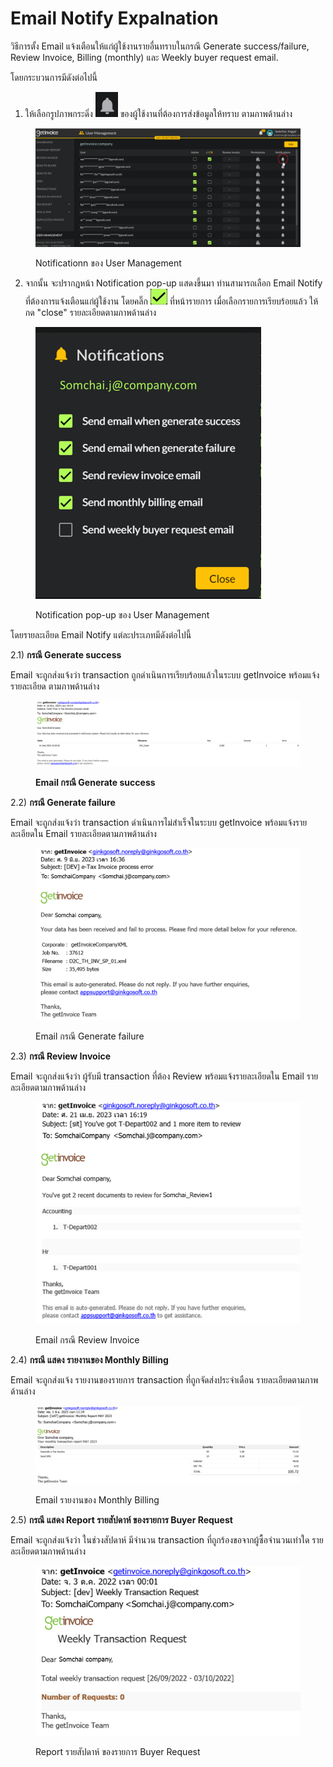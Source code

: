 # Email Notify Expalnation

วิธีการตั้ง Email แจ้งเตือนให้แก่ผู้ใช้งานรายอื่นทราบในกรณี Generate success/failure, Review Invoice, Billing (monthly) และ Weekly buyer request email.

โดยกระบวนการมีดังต่อไปนี้&#x20;

1. ให้เลือกรูปภาพกระดิ่ง <img src="../../.gitbook/assets/image (55).png" alt="" data-size="line"> ของผู้ใช้งานที่ต้องการส่งข้อมูลให้ทราบ ตามภาพด้านล่าง

<figure><img src="../../.gitbook/assets/image (12).png" alt=""><figcaption><p>Notificationn ของ User Management</p></figcaption></figure>

2. จากนั้น จะปรากฎหน้า Notification pop-up แสดงขึ้นมา ท่านสามารถเลือก Email Notify ที่ต้องการแจ้งเตือนแก่ผู้ใช้งาน โดยคลิ๊ก <img src="../../.gitbook/assets/image (59).png" alt="" data-size="line"> ที่หน้ารายการ เมื่อเลือกรายการเรียบร้อยแล้ว ให้กด "close" รายละเอียดตามภาพด้านล่าง

<figure><img src="../../.gitbook/assets/image (10) (3).png" alt="" width="361"><figcaption><p>Notification pop-up ของ User Management</p></figcaption></figure>

โดยรายละเอียด Email Notify แต่ละประเภทมีดังต่อไปนี้

2.1) **กรณี Generate success**

Email จะถูกส่งแจ้งว่า transaction ถูกดำเนินการเรียบร้อยแล้วในระบบ getInvoice พร้อมแจ้งรายละเอียด ตามภาพด้านล่าง

<figure><img src="../../.gitbook/assets/image (7) (3).png" alt=""><figcaption><p><strong>Email กรณี Generate success</strong></p></figcaption></figure>

2.2) **กรณี Generate failure**

Email จะถูกส่งแจ้งว่า transaction ดำเนินการไม่สำเร็จในระบบ getInvoice พร้อมแจ้งรายละเอียดใน Email รายละเอียดตามภาพด้านล่าง

<figure><img src="../../.gitbook/assets/image (13).png" alt=""><figcaption><p>Email กรณี Generate failure</p></figcaption></figure>

2.3) **กรณี Review Invoice**

Email จะถูกส่งแจ้งว่า ผู้รับมี transaction ที่ต้อง Review พร้อมแจ้งรายละเอียดใน Email รายละเอียดตามภาพด้านล่าง

<figure><img src="../../.gitbook/assets/image (57).png" alt=""><figcaption><p> Email กรณี Review Invoice</p></figcaption></figure>

&#x20;2.4) **กรณี แสดง รายงานของ Monthly Billing**

Email จะถูกส่งแจ้ง รายงานของรายการ transaction ที่ถูกจัดส่งประจำเดือน รายละเอียดตามภาพด้านล่าง

<figure><img src="../../.gitbook/assets/image (60).png" alt=""><figcaption><p>Email รายงานของ Monthly Billing</p></figcaption></figure>

2.5) **กรณี แสดง Report รายสัปดาห์ ของรายการ Buyer Request**

Email จะถูกส่งแจ้งว่า ในช่วงสัปดาห์ มีจำนวน transaction ที่ถูกร้องขอจากผู้ซื้อจำนวนเท่าใด รายละเอียดตามภาพด้านล่าง

<figure><img src="../../.gitbook/assets/image (8) (3).png" alt=""><figcaption><p>Report รายสัปดาห์ ของรายการ Buyer Request</p></figcaption></figure>
